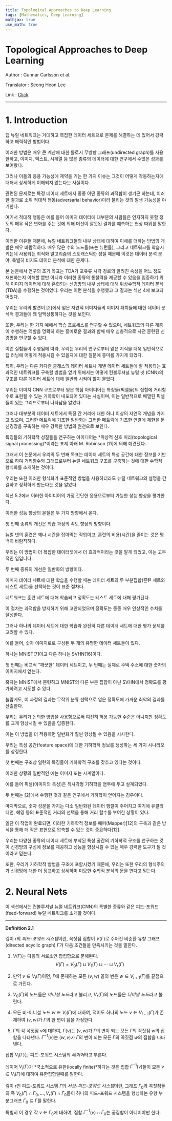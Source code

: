 ```yaml
---
title: Topological Approaches to Deep Learning
tags: [Mathematics, Deep Learning]
mathjax: true
use_math: true
---
```

# Topological Approaches to Deep Learning

Author : Gunnar Carlsson et al.

Translator : Seong Heon Lee

Link : [Click](https://arxiv.org/pdf/1811.01122.pdf)

---

# 1. Introduction




딥 뉴럴 네트워크는 거대하고 복잡한 데이터 세트으로 문제를 해결하는 데 있어서 강력하고 매력적인 방법이다. 

이러한 방법은 매우 큰 계산에 대한 틀로서 무방향 그래프(undirected graph)를 사용한하고, 이미지, 텍스트, 시계열 등 많은 종류의 데이터에 대한 연구에서 수많은 성과를 보여왔다.

그러나 이들의 응용 가능성에 제약을 거는 한 가지 이슈는 그것이 어떻게 작동하는지에 대해서 상세하게 이해되지 않는다는 사실이다.

관련된 문제로는 특정 데이터 세트에서 종종 어떤 종류의 과적합이 생기곤 하는데, 이러한 결과로 소위 적대적 행동(adversarial behavior)이라 불리는 것의 발생 가능성을 야기한다. 

여기서 적대적 행동은 예를 들어 이미지 데이터에 대부분의 사람들은 인지하지 못할 정도의 매우 작은 변화를 주는 것에 의해 머신이 잘못된 결과를 예측하는 현상 따위를 말한다.

이러한 이유들 때문에, 뉴럴 네트워크들의 내부 상태에 대하여 이해를 더하는 방법의 개발은 매우 바람직하다.
매우 많은 수의 노드들(또는 뉴런들), 그리고 네트워크를 학습시키는데 사용되는 최적화 알고리즘의 스토캐스틱한 성질 때문에 이것은 데이터 분석 분야, 특별히 비지도 데이터 분석에 대한 문제다.

본 논문에서 연구의 초기 목표는 TDA가 포유류 시각 경로의 알려진 속성을 어느 정도 재현하는지 이해할 뿐만 아니라 이러한 종류의 통찰력을 제공할 수 있음을 입증하기 위해 이미지 데이터에 대해 훈련되는 신경망의 내부 상태에 대해 위상수학적 데이터 분석(TDA)을 수행하는 것이었다.
우리는 이런 분석을 수행했고 그 결과는 섹선 4에 보고되어있다.

우리는 우리의 발견이 [2]에서 얻은 자연적 이미지들의 이미지 패치들에 대한 데이터 분석적 결과들에 꽤 일맥상통하다는 것을 보인다.

또한, 우리는 한 가지 예에서 학습 프로세스를 연구할 수 있으며, 네트워크의 다른 계층이 수행하는 역할을 명확히 하는 흥미로운 결과와 함께 매우 심층적으로 사전 훈련된 신경망을 연구할 수 있다.







이런 실험들이 수행됨에 따라, 우리는 우리의 연구로부터 얻은 지식을 더욱 일반적으로 딥 러닝에 어떻게 적용시킬 수 있을지에 대한 질문에 흥미를 가지게 되었다.

특히, 우리는 다른 커다란 클래스의 데이터 세트나 개별 데이터 세트들에 잘 적용되는 효과적인 네트워크를 구축할 방법을 얻기 위해서는 어떻게 컨볼루셔널 뉴럴 넷 (CNN)의 구조를 다른 데이터 세트에 대해 일반화 시켜야 할지 물었다.

우리는 이미지 CNN 구조로부터 얻은 핵심 아이디어는 특징들(픽셀들)의 집합에 거리함수로 표현될 수 있는 기하학이 내포되어 있다는 사실이며, 이는 일반적으로 배열된 픽셀들이 있는 그리드로부터 나타남을 알았다.

그러나 대부분의 데이터 세트에서 특징 간 거리에 대한 하나 이상의 자연적 개념을 가지고 있으며, 그러한 메트릭에 기초한 일반화는 그러한 메트릭에 기초한 연결에 제한을 둔 신경망을 구축하는 매우 강력한 방법의 원천으로 보인다.

특징들의 기하학적 성질들을 연구하는 아이디어는 *위상적 신호 처리(topological signal processing)*이라는 표제 아래 M. Robinson [11]에 의해 예견됐다.

그래서 이 논문에서 우리의 두 번째 목표는 데이터 세트의 특성 공간에 대한 정보를 기반으로 하여 거리함수와 그래프로부터 뉴럴 네트워크 구조를 구축하는 것에 대한 수학적 형식화를 소개하는 것이다.

우리는 또한 이러한 형식화가 표준적인 방법을 사용하더라도 뉴럴 네트워크의 설명을 간결하고 정확하게 만든다는 것을 알았다.

섹션 5.2에서 이러한 아이디어의 가장 간단한 응용으로부터 가능한 성능 향상을 평가한다.

이러한 성능 향상의 본질은 두 가지 방향에서 온다.

첫 번째 종류의 개선은 학습 과정의 속도 향상의 방향이다. 

뉴럴 넷의 훈련은 꽤나 시간을 잡아먹는 작업이고, 훈련의 비용(시간)을 줄이는 것은 명백히 바람직하다.

우리는 이 방법이 더 복잡한 데이터셋에서 더 효과적이라는 것을 알게 되었고, 이는 고무적인 일입니다. 

두 번째 종류의 개선은 일반화의 방향이다.

이미지 데이터 세트에 대한 학습을 수행할 때는 데이터 세트의 두 부분집합(훈련 세트와 테스트 세트)을 선택하는 것이 표준 절차다. 

네트워크는 훈련 세트에 대해 학습되고 정확도는 테스트 세트에 대해 평가된다.

 이 절차는 과적합을 방지하기 위해 고안되었으며 정확도는 종종 매우 인상적인 수치를 달성한다.

 그러나 하나의 데이터 세트에 대한 학습과 완전히 다른 데이터 세트에 대한 평가 문제를 고려할 수 있다. 

예를 들어, 숫자 이미지로로 구성된 두 개의 유명한 데이터 세트들이 있다. 

하나는 MNIST[7]이고 다른 하나는 SVHN[16]이다.

첫 번째는 비교적 "깨끗한" 데이터 세트이고, 두 번째는 실제로 주택 주소에 대한 숫자의 이미지에서 얻는다. 

혹자는 MNIST에서 훈련하고 MNIST의 다른 부분 집합이 아닌 SVHN에서 정확도를 평가하려고 시도할 수 있다. 

놀랍게도, 이 과정의 결과는 무작위 분류 선택으로 얻은 정확도에 가까운 최악의 결과를 산출한다. 

우리는 우리가 논의한 방법을 사용함으로써 여전히 허용 가능한 수준은 아니지만 정확도를 크게 향상시킬 수 있음을 입증한다.

이는 이 방법을 더 적용하면 일반화가 훨씬 향상될 수 있음을 시사한다.








우리는 특성 공간(feature space)에 대한 기하학적 정보를 생성하는 세 가지 시나리오를 상정한다.

첫 번째는 구조상 일련의 특징들이 기하학적 구조를 갖추고 있다는 것이다. 

이러한 상황의 일반적인 예는 이미지 또는 시계열이다. 

예를 들어 픽셀(이미지의 특성)은 직사각형 기하학을 염두에 두고 설계되었다. 

두 번째는 [2]에서 수행한 것과 같은 연구에서 기하학이 얻어지는 경우이다.

마지막으로, 숫자 성분을 가지는 다소 일반화된 데이터 행렬이 주어지고 여기에 유클리디언, 헤밍 등의 표준적인 거리의 선택을 통해 거리 함수를 부여한 상황이 있다.

일단 이 작업이 완료되면, 이러한 기하학적 정보를 매퍼(Mapper)[12]의 구축과 같은 방식을 통해 더 작은 표현으로 압축할 수 있는 것이 중요하다[12].

우리는 다양한 종류의 데이터 세트에 부착된 특성 공간의 기하학적 구조를 연구하는 것이 신경망의 구성에 정보를 제공하고 성능을 향상시킬 수 있는 매우 강력한 도구가 될 것이라고 믿는다. 

또한, 우리가 기하학적 방법을 구조에 포함시켰기 때문에, 우리는 또한 우리의 형식주의가 신경망에 대한 더 정교하고 상세하며 미묘한 수학적 분석의 문을 연다고 믿는다.




# 2. Neural Nets





이 섹션에서는 컨볼루셔널 뉴럴 네트워크(CNN)의 특별한 종류와 같은 피드-포워드(feed-forward) 뉴럴 네트워크를 소개할 것이다.



---

**Definition 2.1**

깊이 $r$의 *피드-포워드 시스템*이란, 꼭짓점 집합이 $V(\Gamma)$로 주어진 비순환 유향 그래프(directed acyclic graph) $\Gamma$가 다음 조건들을 만족시키는 것을 말한다.

1. $V(\Gamma)$는 다음의 서로소인 합집합으로 분해된다.
    $$V(\Gamma) = V_0(\Gamma) \sqcup V_1(\Gamma) \sqcup \cdots \sqcup V_r(\Gamma)$$

2. 만약 $v\in V_i(\Gamma)$이면, $\Gamma$에 존재하는 모든 $(v,w)$ 꼴의 변은 $w \in V_{i+1}(\Gamma)$를 끝점으로 가진다.

3. $V_0(\Gamma)$의 노드들은 *이니셜 노드*라고 불리고, $V_r(\Gamma)$의 노드들은 *터미널 노드*라고 불린다.

4. 모든 비-이니셜 노드 $w\in V_i(\Gamma)$에 대하여, 적어도 하나의 노드 $v \in V_{i-1}(\Gamma)$가 존재하여 $(v,w)$가 $\Gamma$의 한 변이 됨을 가정한다.

5. $\Gamma$의 각 꼭짓점 $v$에 대하여, $\Gamma(v)$는 $(v,w)$가 $\Gamma$의 변이 되는 모든 $\Gamma$의 꼭짓점 $w$의 집합을 나타낸다. $\Gamma^{-1}(v)$는 $(w,v)$가 $\Gamma$의 변이 되는 모든 $\Gamma$의 꼭짓점 $w$의 집합을 나타낸다.









집합 $V_i(\Gamma)$는 피드-포워드 시스템의 *레이어*라고 부른다.

레이어 $V_i(\Gamma)$가 *국소적으로 유한(locally finite)*하다는 것은 집합 $\Gamma^{-1}(v)$들이 모든 $v\in V_i(\Gamma)$에 대하여 유한집합일때를 말한다.

깊이 $r$인 피드-포워드 시스템 $\Gamma$의 *서브-피드-포워드 시스템*이란, 그래프 $\Gamma_0$와 꼭짓점들의 족 $V_0(\Gamma) \cap \Gamma_0, \ldots, V_r(\Gamma)\cap \Gamma_0$들이 하나의 피드-포워드 시스템을 형성하는 유향 부분그래프 $\Gamma_0 \subseteq \Gamma$를 말한다.

특별히 이 경우 각 $v\in \Gamma_0$에 대하여, 집합 $\Gamma^{-1}(v) \cap \Gamma_0$는 공집합이 아니어야만 한다.
